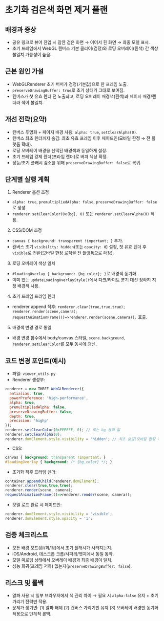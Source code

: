 # 초기화 검은색 화면 제거 플랜

## 배경과 증상
- 공유 링크로 뷰어 진입 시 잠깐 검은 화면 → 이어서 흰 화면 → 최종 모델 표시.
- 초기 프레임에서 WebGL 캔버스 기본 클리어(검정)와 로딩 오버레이(흰색) 간 색상 불일치 가능성이 높음.

## 근본 원인 가설
- WebGLRenderer 초기 버퍼가 검정(기본값)으로 한 프레임 노출.
- `preserveDrawingBuffer: true`로 초기 상태가 그대로 보여짐.
- 캔버스가 첫 유효 렌더 전 노출되고, 로딩 오버레이 배경색(흰색)과 페이지 배경/렌더러 색이 불일치.

## 개선 전략(요약)
- 캔버스 투명화 + 페이지 배경 사용: `alpha: true`, `setClearAlpha(0)`.
- 캔버스 최초 렌더까지 숨김: 최초 유효 프레임 이후 페이드인(모바일 한정 → 전 플랫폼 확대).
- 로딩 오버레이 배경을 선택된 배경색과 동일하게 설정.
- 초기 프레임 강제 렌더(프라임 렌더)로 버퍼 색상 확정.
- 성능/초기 플래시 감소를 위해 `preserveDrawingBuffer: false`로 복귀.

## 단계별 실행 계획
1) Renderer 옵션 조정
- `alpha: true`, `premultipliedAlpha: false`, `preserveDrawingBuffer: false`로 생성.
- `renderer.setClearColor(0x{bg}, 0)` 또는 `renderer.setClearAlpha(0)` 적용.

2) CSS/DOM 조정
- `canvas { background: transparent !important; }` 추가.
- 캔버스 초기 `visibility: hidden`(또는 `opacity: 0`) 설정, 첫 유효 렌더 후 `visible`로 전환(모바일 한정 로직을 전 플랫폼으로 확장).

3) 로딩 오버레이 색상 일치
- `#loadingOverlay { background: {bg_color}; }`로 배경색 동기화.
- 이미 있는 `updateLoadingOverlayStyle()`에서 다크/라이트 분기 대신 정확히 지정 배경색 사용.

4) 초기 프레임 프라임 렌더
- renderer append 직후: `renderer.clear(true,true,true); renderer.render(scene,camera); requestAnimationFrame(()=>renderer.render(scene,camera));` 호출.

5) 배경색 변경 경로 통일
- 배경 변경 함수에서 body/canvas 스타일, `scene.background`, `renderer.setClearColor`를 모두 동시에 갱신.

## 코드 변경 포인트(예시)
- 파일: `viewer_utils.py`
- Renderer 생성부:
```js
renderer = new THREE.WebGLRenderer({
  antialias: true,
  powerPreference: 'high-performance',
  alpha: true,
  premultipliedAlpha: false,
  preserveDrawingBuffer: false,
  depth: true,
  precision: 'highp'
});
renderer.setClearColor(0xFFFFFF, 0); // 또는 bg 동적 값
renderer.setClearAlpha(0);
renderer.domElement.style.visibility = 'hidden'; // 최초 숨김(모바일 한정 제거)
```
- CSS:
```css
canvas { background: transparent !important; }
#loadingOverlay { background: /* {bg_color} */; }
```
- 초기화 직후 프라임 렌더:
```js
container.appendChild(renderer.domElement);
renderer.clear(true,true,true);
renderer.render(scene, camera);
requestAnimationFrame(()=>renderer.render(scene, camera));
```
- 모델 로드 완료 시 페이드인:
```js
renderer.domElement.style.visibility = 'visible';
renderer.domElement.style.opacity = '1';
```

## 검증 체크리스트
- 모든 배경 모드(흰/회/검)에서 초기 플래시가 사라지는지.
- iOS/Android, 데스크톱 크롬/사파리/엣지에서 동일 동작.
- 모델 미로딩 상태에서 오버레이 배경과 최종 배경이 일치.
- 성능 회귀(프레임 저하) 없는지(`preserveDrawingBuffer: false`).

## 리스크 및 롤백
- 알파 사용 시 일부 브라우저에서 색 관리 차이 → 필요 시 `alpha:false` 유지 + 초기 가리기 전략만 적용.
- 문제가 생기면: (1) 알파 해제 (2) 캔버스 가리기만 유지 (3) 오버레이 배경만 동기화 적용으로 단계적 롤백.
